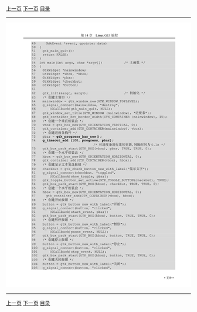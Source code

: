 [上一页](350.md) [下一页](352.md) [目录](../README.md)

***

![351](../images/351.png)

***

[上一页](350.md) [下一页](352.md) [目录](../README.md)
